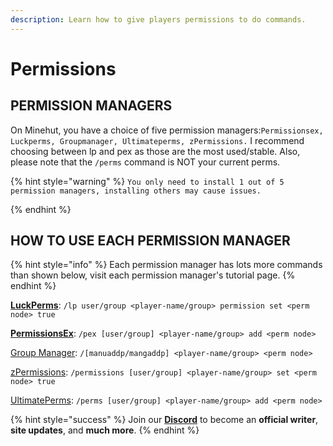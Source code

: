 ```yaml
---
description: Learn how to give players permissions to do commands.
---
```


# Permissions

## PERMISSION MANAGERS

On Minehut, you have a choice of five permission managers:`Permissionsex, Luckperms, Groupmanager, Ultimateperms, zPermissions.` I recommend choosing between lp and pex as those are the most used/stable. Also, please note that the `/perms` command is NOT your current perms.

{% hint style="warning" %}
`You only need to install 1 out of 5 permission managers, installing others may cause issues.`


{% endhint %}

## HOW TO USE EACH PERMISSION MANAGER

{% hint style="info" %}
Each permission manager has lots more commands than shown below, visit each permission manager's tutorial page.
{% endhint %}


**[LuckPerms](https://minehut.xyz/plugin/permission-plugins/lp)**: `/lp user/group <player-name/group> permission set <perm node> true`

**[PermissionsEx](https://minehut.xyz/plugin/permission-plugins/pex)**: `/pex [user/group] <player-name/group> add <perm node>`

[Group Manager](https://minehut.xyz/plugin/permission-plugins/gm): `/[manuaddp/mangaddp] <player-name/group> <perm node>`

[zPermissions](https://www.spigotmc.org/resources/zpermissions.11736/): `/permissions [user/group] <player-name/group> set <perm node> true`

[UltimatePerms](https://www.google.com/search?q=ultimate+perms&oq=ultimate+perms): `/perms [user/group] <player-name/group> add <perm node>`


{% hint style="success" %}
Join our **[Discord](https://discord.gg/TYhH5bK)** to become an **official writer**, **site updates**, and **much more**.
{% endhint %}


